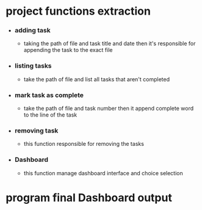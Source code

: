 # project functions extraction
- ### adding task
	- taking the path of file and task title and date then it's responsible for appending the task to the exact file
- ### listing tasks
	- take the path of file and list all tasks that aren't completed
- ### mark task as complete
	- take the path of file and task number then it append complete word to the line of the task
- ### removing task
	- this function responsible for removing the tasks 
- ### Dashboard
	- this function manage dashboard interface and choice selection
# program final Dashboard output 

